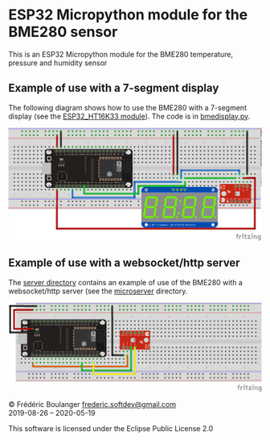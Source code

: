 # ESP32 Micropython module for the BME280 sensor
This is an ESP32 Micropython module for the BME280 temperature, pressure and humidity sensor

## Example of use with a 7-segment display
The following diagram shows how to use the BME280 with a 7-segment display (see the [ESP32_HT16K33 module](../HT16K33/)). The code is in [bmedisplay.py](bmedisplay.py).

<img width="800" src="BME_Display_bb.png"/>

## Example of use with a websocket/http server
The [server directory](./server/) contains an example of use of the BME280 with a websocket/http server (see the [microserver](../microserver/) directory.

<img width="800" src="BME_server_bb.png"/>

© Frédéric Boulanger <frederic.softdev@gmail.com>  
2019-08-26  – 2020-05-19

This software is licensed under the Eclipse Public License 2.0
